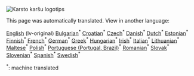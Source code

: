 <p><img alt="Karsto karšu logotips" src="https://www.hotmaps-project.eu/wp-content/uploads/2017/02/logo.svg"/></p>

This page was automatically translated. View in another language:

[English](../en/_Footer.md) (lv-original) [Bulgarian](../bg/_Footer.md)<sup>\*</sup> [Croatian](../hr/_Footer.md)<sup>\*</sup> [Czech](../cs/_Footer.md)<sup>\*</sup> [Danish](../da/_Footer.md)<sup>\*</sup> [Dutch](../nl/_Footer.md)<sup>\*</sup> [Estonian](../et/_Footer.md)<sup>\*</sup> [Finnish](../fi/_Footer.md)<sup>\*</sup> [French](../fr/_Footer.md)<sup>\*</sup> [German](../de/_Footer.md)<sup>\*</sup> [Greek](../el/_Footer.md)<sup>\*</sup> [Hungarian](../hu/_Footer.md)<sup>\*</sup> [Irish](../ga/_Footer.md)<sup>\*</sup> [Italian](../it/_Footer.md)<sup>\*</sup>  [Lithuanian](../lt/_Footer.md)<sup>\*</sup> [Maltese](../mt/_Footer.md)<sup>\*</sup> [Polish](../pl/_Footer.md)<sup>\*</sup> [Portuguese (Portugal, Brazil)](../pt/_Footer.md)<sup>\*</sup> [Romanian](../ro/_Footer.md)<sup>\*</sup> [Slovak](../sk/_Footer.md)<sup>\*</sup> [Slovenian](../sl/_Footer.md)<sup>\*</sup> [Spanish](../es/_Footer.md)<sup>\*</sup> [Swedish](../sv/_Footer.md)<sup>\*</sup> 

<sup>\*</sup>: machine translated
